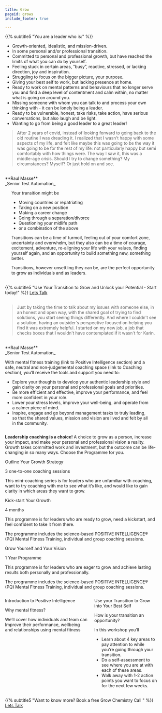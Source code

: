 ```yaml
---
title: Grow
pageid: grows
include_footer: true

---
```


{{% subtitle5 "You are a leader who is:" %}}

* Growth-oriented, idealistic, and mission-driven.
* In some personal and/or professional transition.
* Committed to personal and professional growth, but have reached the limits of what you can do by yourself.
* Feeling stuck in certain areas, “busy”, reactive, stressed, or lacking direction, joy and inspiration. 
* Struggling to focus on the bigger picture, your purpose.
* Giving your best self to work, but lacking presence at home. 
* Ready to work on mental patterns and behaviours that no longer serve you and find a deep level of contentment and calm within, no matter what is going on around you. 
* Missing someone with whom you can talk to and process your own thinking with - it can be lonely being a leader.
* Ready to be vulnerable, honest, take risks, take action, have serious conversations, but also laugh and be light.
* Wanting to go from being a good leader to a great leader!

> After 2 years of covid, instead of looking forward to going back to the old routine I was dreading it. I realized that I wasn't happy with some aspects of my life, and felt like maybe this was going to be the way it was going to be for the rest of my life: not particularly happy but semi comfortably with how things were. The way I saw it, this was a middle-age crisis. Should I try to change something? My circumstances? Myself? Or just hold on and see. 
<br>
**Raul Masse**
<br>
_Senior Test Automation_


<div class="columns">
<div class="column is-5">
    <img src="/images/karen/k1.jpg" alt/>
</div>
<div class="column is-4 is-offset-1">

Your transition might be
* Moving countries or repatriating 
* Taking on a new position
* Making a career change
* Going through a separation/divorce
* Questioning your midlife path
* or a combination of the above

Transitions can be a time of turmoil, feeling out of your comfort zone, uncertainty and overwhelm, but they also can be a time of courage, excitement, adventure, re-aligning your life with your values, finding yourself again, and an opportunity to build something new, something better. 

Transitions, however unsettling they can be, are the perfect opportunity to grow as individuals and as leaders. 

</div>
</div>


<br>
{{% subtitle5 "Use Your Transition to Grow and Unlock your Potential - Start today!" %}}
<a class="button cta rounded primary-btn raised" href="{{ $buttonLink }}">Lets Talk</a>
<br>
<br>

> Just by taking the time to talk about my issues with someone else, in an honest and open way, with the shared goal of trying to find solutions, you start seeing things differently. And where I couldn't see a solution, having an outsider's perspective focused on helping you find it was extremely helpful.
I started on my new job, a job that checks boxes that I wouldn't have contemplated if it wasn't for Karin.
<br>
**Raul Masse**
<br>
_Senior Test Automation_



<div class="columns">
<div class="column is-4 ">

With mental fitness training (link to Positive Intelligence section) and a safe, neutral and non-judgemental coaching space (link to Coaching section), you’ll receive the tools and support you need to: 


* Explore your thoughts to develop your authentic leadership style and gain clarity on your personal and professional goals and priorities.
* Be more efficient and effective, improve your performance, and feel more confident in your role.
* Lower your stress levels, improve your well-being, and operate from a calmer piece of mind.
* Inspire, engage and go beyond management tasks to truly leading, so that the shared values, mission and vision are lived and felt by all in the community.


</div>
<div class="column is-5 is-offset-1">
    <img src="/images/karen/k1.jpg" alt/>
</div>
</div>


**Leadership coaching is a choice!** A choice to grow as a person, increase your impact, and make your personal and professional vision a reality. Growth takes committed work and investment, but the outcome can be life-changing in so many ways. Choose the Programme for you.


<div class="tile is-ancestor">
  <div class="tile is-parent">
    <article class="tile is-child box">
      <p class="title">Outline Your Growth Strategy</p>
      <p class="subtitle">3 one-to-one coaching sessions</p>
      <p>
      This mini-coaching series is for leaders who are unfamiliar with coaching, want to try coaching with me to see what it’s like, and would like to gain clarity in which areas they want to grow.
      </p>
    </article>
  </div>
  <div class="tile is-parent">
    <article class="tile is-child box">
      <p class="title">Kick-start Your Growth</p>
      <p class="subtitle">4 months</p>
      <p>This programme is for leaders who are ready to grow, need a kickstart, and feel confident to take it from there.</p>
      <p>The programme includes the science-based POSITIVE INTELLIGENCE® (PQ) Mental Fitness Training, individual and group coaching sessions. </p>
    </article>
  </div>
  <div class="tile is-parent">
    <article class="tile is-child box">
      <p class="title">Grow Yourself and Your Vision</p>
      <p class="subtitle">1 Year Programme</p>
      <p>This programme is for leaders who are eager to grow and achieve lasting results both personally and professionally.</p>
<p>The programme includes the science-based POSITIVE INTELLIGENCE® (PQ) Mental Fitness Training, individual and group coaching sessions. 
</p>
    </article>
  </div>
</div>


<div class="columns mt-6">
<div class="column is-4 ">

Introduction to Positive Intelligence

Why mental fitness?

We’ll cover how individuals and team can 
Improve their performance, wellbeing and relationships using mental fitness

</div>
<div class="column is-5 is-offset-1">

Use your Transition to Grow into Your Best Self

How is your transition an opportunity?

In this workshop you’ll
* Learn about 4 key areas to pay attention to while you’re going through your transition.
* Do a self-assessment to see where you are at with each of these areas.
* Walk away with 1-2 action points you want to focus on for the next few weeks.


</div>
</div>





<!-- {{< about-hero >}} -->



<br>
{{% subtitle5 "Want to know more? Book a free Grow Chemistry Call " %}}
<a class="button cta rounded primary-btn raised" href="{{ $buttonLink }}">Lets Talk</a>
<br>
